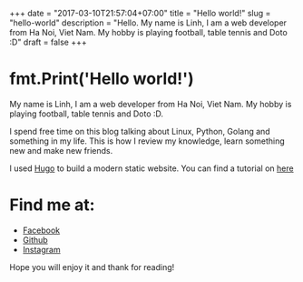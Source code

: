 +++
date = "2017-03-10T21:57:04+07:00"
title = "Hello world!"
slug = "hello-world"
description = "Hello. My name is Linh, I am a web developer from Ha Noi, Viet Nam. My hobby is playing football, table tennis and Doto :D"
draft = false
+++

# fmt.Print('Hello world!')

My name is Linh, I am a web developer from Ha Noi, Viet Nam. My hobby is playing football, table tennis and Doto :D. 

I spend free time on this blog talking about Linux, Python, Golang and something in my life. This is how I review my knowledge, learn something new and make new friends.

I used [Hugo](https://gohugo.io/) to build a modern static website. You can find a tutorial on [here](https://imlinh.com)

# Find me at:

- [Facebook](https://facebook.com/tanlinh.nd)
- [Github](https://github.com/tanlinhnd)
- [Instagram](https://instagram.com/tanlinhnd)

Hope you will enjoy it and thank for reading!